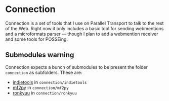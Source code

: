 Connection
==========

Connection is a set of tools that I use on Parallel Transport to talk to the rest of the Web. Right now it only includes a basic tool for sending webmentions and a microformats parser — though I plan to add a webmention receiver and some tools for POSSEing.

Submodules warning
------------------

Connection expects a bunch of submodules to be present the folder ```connection``` as subfolders. These are:

* [indietools](https://github.com/kartikprabhu/indietools) in ```connection/indietools```
* [mf2py](https://github.com/kartikprabhu/mf2py/tree/master/mf2py) in ```connection/mf2py```
* [ronkyuu](https://github.com/bear/ronkyuu/tree/master/ronkyuu) in ```connection/ronkyuu```
